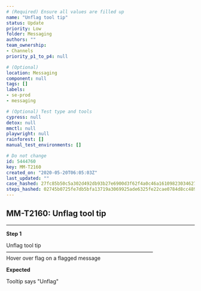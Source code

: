 ```yaml
---
# (Required) Ensure all values are filled up
name: "Unflag tool tip"
status: Update
priority: Low
folder: Messaging
authors: ""
team_ownership: 
- Channels
priority_p1_to_p4: null

# (Optional)
location: Messaging
component: null
tags: []
labels: 
- se-prod
- messaging

# (Optional) Test type and tools
cypress: null
detox: null
mmctl: null
playwright: null
rainforest: []
manual_test_environments: []

# Do not change
id: 5444760
key: MM-T2160
created_on: "2020-05-20T06:05:03Z"
last_updated: ""
case_hashed: 27fc85b50c5a302d492db93b27e6900d3f62f4a0c46a16109823034627726df13ea1a17c3c9662750864c078048a527e
steps_hashed: 02745b0725fe7db5bfa13719a3069925ade6325fe22cae0784d8cc489db3e375d9d9c7ec76a4340313eac3a48c9dfec3
---
```


<!-- (Auto-generated) Based on frontmatter's "key" and "name" -->

## MM-T2160: Unflag tool tip

---

**Step 1**

Unflag tool tip\
————————————————————————————\
Hover over flag on a flagged message

**Expected**

Tooltip says "Unflag"
